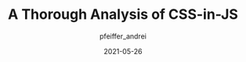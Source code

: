 ---
author: pfeiffer_andrei
date: 2021-05-26
publisher: css
tags:
  - css 
target_url: https://css-tricks.com/a-thorough-analysis-of-css-in-js/
title: A Thorough Analysis of CSS-in-JS
---